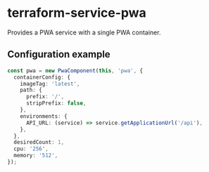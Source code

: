 # terraform-service-pwa

Provides a PWA service with a single PWA container.

## Configuration example

```typescript
const pwa = new PwaComponent(this, 'pwa', {
  containerConfig: {
    imageTag: 'latest',
    path: {
      prefix: '/',
      stripPrefix: false,
    },
    environments: {
      API_URL: (service) => service.getApplicationUrl('/api'),
    },
  },
  desiredCount: 1,
  cpu: '256',
  memory: '512',
});
```
